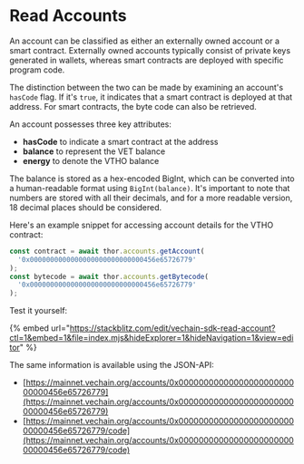# Read Accounts

An account can be classified as either an externally owned account or a smart contract. Externally owned accounts typically consist of private keys generated in wallets, whereas smart contracts are deployed with specific program code.

The distinction between the two can be made by examining an account's `hasCode` flag. If it's `true`, it indicates that a smart contract is deployed at that address. For smart contracts, the byte code can also be retrieved.

An account possesses three key attributes:

* **hasCode** to indicate a smart contract at the address
* **balance** to represent the VET balance
* **energy** to denote the VTHO balance

The balance is stored as a hex-encoded BigInt, which can be converted into a human-readable format using `BigInt(balance)`. It's important to note that numbers are stored with all their decimals, and for a more readable version, 18 decimal places should be considered.

Here's an example snippet for accessing account details for the VTHO contract:

```js
const contract = await thor.accounts.getAccount(
  '0x0000000000000000000000000000456e65726779'
);
const bytecode = await thor.accounts.getBytecode(
  '0x0000000000000000000000000000456e65726779'
);
```

Test it yourself:

{% embed url="https://stackblitz.com/edit/vechain-sdk-read-account?ctl=1&embed=1&file=index.mjs&hideExplorer=1&hideNavigation=1&view=editor" %}

The same information is available using the JSON-API:

* [https://mainnet.vechain.org/accounts/0x0000000000000000000000000000456e65726779](https://mainnet.vechain.org/accounts/0x0000000000000000000000000000456e65726779)
* [https://mainnet.vechain.org/accounts/0x0000000000000000000000000000456e65726779/code](https://mainnet.vechain.org/accounts/0x0000000000000000000000000000456e65726779/code)

